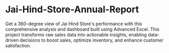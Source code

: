 # Jai-Hind-Store-Annual-Report
Get a 360-degree view of Jai Hind Store's performance with this comprehensive analysis and dashboard built using Advanced Excel. This project transforms raw sales data into actionable insights, enabling data-driven decisions to boost sales, optimize inventory, and enhance customer satisfaction.
